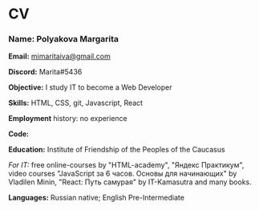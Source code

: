# CV 

### **Name:** Polyakova Margarita


**Email:** mimaritaiva@gmail.com

**Discord:** Marita#5436



**Objective:** I study IT to become a Web Developer


**Skills:** HTML, CSS, git, Javascript, React


**Employment** history: no experience


**Code:**



**Education:** Institute of Friendship of the Peoples of the Caucasus


*For IT:* free online-courses by "HTML-academy", "Яндекс Практикум", video courses "JavaScript за 6 часов. Основы для начинающих" by Vladilen Minin, "React: Путь самурая" by IT-Kamasutra and many books.




**Languages:** Russian native; English Pre-Intermediate